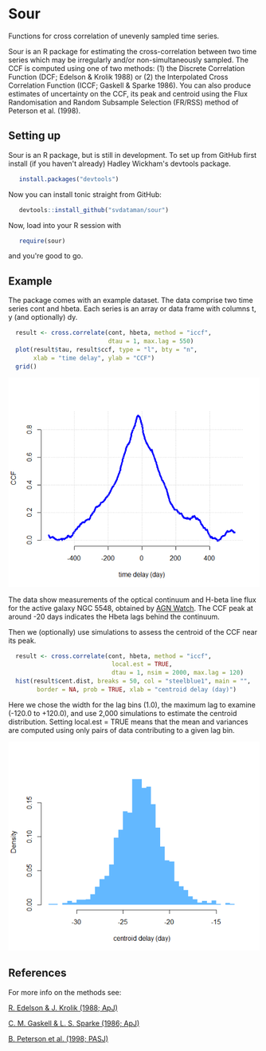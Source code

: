 # Sour
Functions for cross correlation of unevenly sampled time series.

Sour is an R package for estimating the cross-correlation between
two time series which may be irregularly and/or non-simultaneously sampled. The
CCF is computed using one of two methods: (1) the Discrete Correlation Function
(DCF; Edelson & Krolik 1988) or (2) the Interpolated Cross Correlation Function
(ICCF; Gaskell & Sparke 1986). You can also produce estimates of uncertainty on
the CCF, its peak and centroid using the Flux Randomisation and Random Subsample
Selection (FR/RSS) method of Peterson et al. (1998).

## Setting up

Sour is an R package, but is still in development. To set up from GitHub first install (if you haven't already) Hadley Wickham's devtools package.
```R
   install.packages("devtools")
```
Now you can install tonic straight from GitHub:
```R
   devtools::install_github("svdataman/sour")
```
Now, load into your R session with
```R
   require(sour)
```
and you're good to go.

## Example

The package comes with an example dataset. The data comprise two time series cont and hbeta. Each series is an array or data frame with columns t, y (and optionally) dy. 

```R
  result <- cross.correlate(cont, hbeta, method = "iccf", 
                            dtau = 1, max.lag = 550)
  plot(result$tau, result$ccf, type = "l", bty = "n", 
       xlab = "time delay", ylab = "CCF")
  grid()
```

![example](figures/ngc5548.png)

The data show measurements of the optical continuum and H-beta line flux for the
active galaxy NGC 5548, obtained by [AGN
Watch](http://www.astronomy.ohio-state.edu/~agnwatch/n5548/lcv/). The CCF peak
at around -20 days indicates the Hbeta lags behind the continuum.

Then we (optionally) use simulations to assess the centroid of the CCF near 
its peak.

```R
  result <- cross.correlate(cont, hbeta, method = "iccf", 
                             local.est = TRUE, 
                             dtau = 1, nsim = 2000, max.lag = 120)
  hist(result$cent.dist, breaks = 50, col = "steelblue1", main = "",
        border = NA, prob = TRUE, xlab = "centroid delay (day)")
```

Here we chose the width for the lag bins (1.0), the maximum lag to examine
(-120.0 to +120.0), and use 2,000 simulations to estimate the centroid
distribution. Setting local.est = TRUE means that the mean and variances are
computed using only pairs of data contributing to a given lag bin.

![example](figures/centroid_dist.png)

## References

For more info on the methods see:

[R. Edelson & J. Krolik (1988; ApJ)](http://adsabs.harvard.edu/abs/1988ApJ...333..646E)

[C. M. Gaskell & L. S. Sparke (1986; ApJ)](http://adsabs.harvard.edu/abs/1986ApJ...305..175G)

[B. Peterson et al. (1998; PASJ)](http://adsabs.harvard.edu/abs/1998PASP..110..660P)

